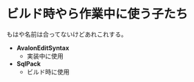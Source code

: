 # ビルド時やら作業中に使う子たち

もはや名前は合ってないけどあれこれする。

* **AvalonEditSyntax**
  * 実装中に使用
* **SqlPack**
  * ビルド時に使用
